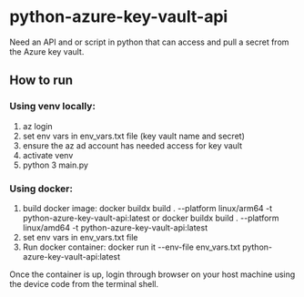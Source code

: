 # python-azure-key-vault-api
Need an API and or script in python that can access and pull a secret from the Azure key vault.

## How to run
### Using venv locally:
1. az login
2. set env vars in env_vars.txt file (key vault name and secret)
2. ensure the az ad account has needed access for key vault
3. activate venv
3. python 3 main.py

### Using docker:
1. build docker image:
docker buildx build . --platform linux/arm64 -t python-azure-key-vault-api:latest or 
docker buildx build . --platform linux/amd64 -t python-azure-key-vault-api:latest
2. set env vars in env_vars.txt file
4. Run docker container:
docker run it --env-file env_vars.txt python-azure-key-vault-api:latest

Once the container is up, login through browser on your host machine using the device code from the terminal shell.



